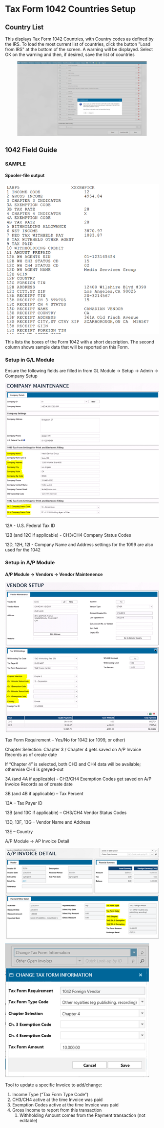 # Tax Form 1042 Countries Setup

## Country List

This displays Tax Form 1042 Countries, with Country codes as defined by the IRS. To load the most current list of countries, click the button "Load from IRS" at the bottom of the screen. A warning will be displayed. Select OK on the warning and then, if desired, save the list of countries

<figure><img src="../../../.gitbook/assets/image (53) (1).png" alt=""><figcaption></figcaption></figure>

## 1042 Field Guide

### SAMPLE

#### Spooler-file output

![](<../../../.gitbook/assets/0 (111).png>)

This lists the boxes of the Form 1042 with a short description. The second column shows sample data that will be reported on this Form.

### Setup in G/L Module

Ensure the following fields are filled in from GL Module -> Setup -> Admin -> Company Setup

![](<../../../.gitbook/assets/1 (105).png>)

12A - U.S. Federal Tax ID

12B (and 12C if applicable) - CH3/CH4 Company Status Codes

12D, 12H, 12I - Company Name and Address settings for the 1099 are also used for the 1042

### Setup in A/P Module

#### A/P Module -> Vendors -> Vendor Maintenence

![](<../../../.gitbook/assets/2 (95).png>)

Tax Form Requirement – Yes/No for 1042 (or 1099, or other)

Chapter Selection: Chapter 3 / Chapter 4 gets saved on A/P Invoice Records as of create date

If “Chapter 4” is selected, both CH3 and CH4 data will be available; otherwise CH4 is greyed-out

3A (and 4A if applicable) - CH3/CH4 Exemption Codes get saved on A/P Invoice Records as of create date

3B (and 4B if applicable) – Tax Percent

13A – Tax Payer ID

13B (and 13C if applicable) – CH3/CH4 Vendor Status Codes

13D, 13F, 13G – Vendor Name and Address

13E – Country

A/P Module -> AP Invoice Detail

![](<../../../.gitbook/assets/3 (91).png>)

![](<../../../.gitbook/assets/4 (82).png>)

Tool to update a specific Invoice to add/change:

1. Income Type (“Tax Form Type Code”)
2. CH3/CH4 active at the time Invoice was paid
3. Exemption Codes active at the time Invoice was paid
4. Gross Income to report from this transaction
   1. Withholding Amount comes from the Payment transaction (not editable)
